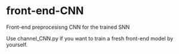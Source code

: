 # front-end-CNN
Front-end preprocesisng CNN for the trained SNN

Use channel_CNN.py if you want to train a fresh front-end model by yourself.
